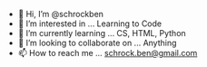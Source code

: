 - 👋 Hi, I’m @schrockben
- 👀 I’m interested in ... Learning to Code
- 🌱 I’m currently learning ... CS, HTML, Python
- 💞️ I’m looking to collaborate on ... Anything
- 📫 How to reach me ... schrock.ben@gmail.com

<!---
schrockben/schrockben is a ✨ special ✨ repository because its `README.md` (this file) appears on your GitHub profile.
You can click the Preview link to take a look at your changes.
--->
